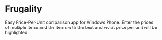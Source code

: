 Frugality
=========

Easy Price-Per-Unit comparison app for Windows Phone.  Enter the prices of multiple items and the items with the best and worst price per unit will be highlighted.
